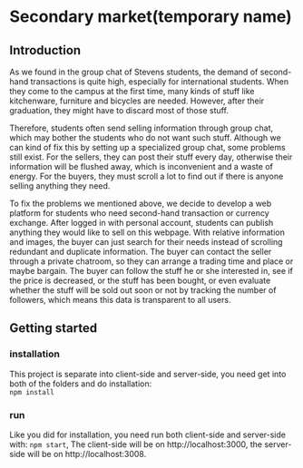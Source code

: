 # Secondary market(temporary name)

## Introduction
As we found in the group chat of Stevens students, the demand of second-hand transactions is quite high, especially for international students. When they come to the campus at the first time, many kinds of stuff like kitchenware, furniture and bicycles are needed. However, after their graduation, they might have to discard most of those stuff.  


Therefore, students often send selling information through group chat, which may bother the students who do not want such stuff. Although we can kind of fix this by setting up a specialized group chat, some problems still exist. For the sellers, they can post their stuff every day, otherwise their information will be flushed away, which is inconvenient and a waste of energy. For the buyers, they must scroll a lot to find out if there is anyone selling anything they need.  


To fix the problems we mentioned above, we decide to develop a web platform for students who need second-hand transaction or currency exchange. After logged in with personal account, students can publish anything they would like to sell on this webpage. With relative information and images, the buyer can just search for their needs instead of scrolling redundant and duplicate information. The buyer can contact the seller through a private chatroom, so they can arrange a trading time and place or maybe bargain. The buyer can follow the stuff he or she interested in, see if the price is decreased, or the stuff has been bought, or even evaluate whether the stuff will be sold out soon or not by tracking the number of followers, which means this data is transparent to all users.

## Getting started
### installation
This project is separate into client-side and server-side, you need get into both of the folders and do installation:  
`npm install`
### run
Like you did for installation, you need run both client-side and server-side with:
`npm start`,
The client-side will be on http://localhost:3000, the server-side will be on http://localhost:3008.
